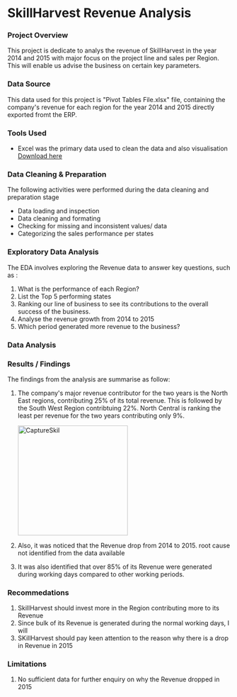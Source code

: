 # SkillHarvest Revenue Analysis

### Project Overview

This project is dedicate to analys the revenue of SkillHarvest in the year 2014 and 2015 with major focus on the project line and sales per Region. This will enable us advise the business on certain key parameters.

### Data Source

This data used for this project is "Pivot Tables File.xlsx" file, containing the company's revenue for each region for the year 2014 and 2015 directly exported fromt the ERP.

### Tools Used

- Excel was the primary data used to clean the data and also visualisation [Download here](https://www.microsoft.com/en-us/microsoft-365/excel?ocid=ORSEARCH_Bing&msockid=016f9e77d8656e9b39578a99dc6568dc)

### Data Cleaning & Preparation

The following activities were performed during the data cleaning and preparation stage

- Data loading and inspection
- Data cleaning and formating
- Checking for missing and inconsistent values/ data
- Categorizing the sales performance per states

### Exploratory Data Analysis

The EDA involves exploring the Revenue data to answer key questions, such as :

1. What is the performance of each Region?
2. List the Top 5 performing states
3. Ranking our line of business to see its contributions to the overall success of the business.
4. Analyse the revenue growth from 2014 to 2015
5. Which period generated more revenue to the business?

### Data Analysis


### Results / Findings

The findings from the analysis are summarise as follow:

 1. The company's major revenue contributor for the two years is the North East regions, contributing 25% of its total revenue. This is followed by the South West Region contribtuing 22%. North Central is ranking the least per revenue for the two years contributing only 9%.
    
    <img width="248" alt="CaptureSkil" src="https://github.com/user-attachments/assets/997d20b5-17bc-43cd-897a-4ee86bd5684a">
 3. Also, it was noticed that the Revenue drop from 2014 to 2015. root cause not identified from the data available
 4. It was also identified that over 85% of its Revenue were generated during working days compared to other working periods.



### Recommedations

 1. SkillHarvest should invest more in the Region contributing more to its Revenue
 2. Since bulk of its Revenue is generated during the normal working days, I will 
 3. SKillHarvest should pay keen attention to the reason why there is a drop in Revenue in 2015

### Limitations

 1. No sufficient data for further enquiry on why the Revenue dropped in 2015

  
